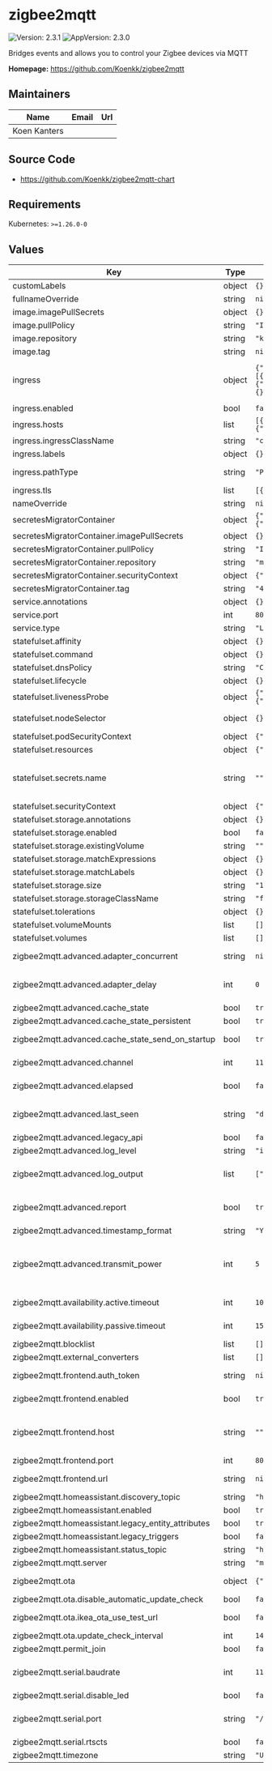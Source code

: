 # zigbee2mqtt

![Version: 2.3.1](https://img.shields.io/badge/Version-2.3.1-informational?style=flat-square) ![AppVersion: 2.3.0](https://img.shields.io/badge/AppVersion-2.3.0-informational?style=flat-square)

Bridges events and allows you to control your Zigbee devices via MQTT

**Homepage:** <https://github.com/Koenkk/zigbee2mqtt>

## Maintainers

| Name | Email | Url |
| ---- | ------ | --- |
| Koen Kanters |  |  |

## Source Code

* <https://github.com/Koenkk/zigbee2mqtt-chart>

## Requirements

Kubernetes: `>=1.26.0-0`

## Values

| Key | Type | Default | Description |
|-----|------|---------|-------------|
| customLabels | object | `{}` |  |
| fullnameOverride | string | `nil` | override the name of the objects generated |
| image.imagePullSecrets | object | `{}` | Container additional secrets to pull image |
| image.pullPolicy | string | `"IfNotPresent"` | Container pull policy |
| image.repository | string | `"koenkk/zigbee2mqtt"` | Image repository for the `zigbee2mqtt` container. |
| image.tag | string | `nil` | Version for the `zigbee2mqtt` container. If left as null it will use the chart appVersion |
| ingress | object | `{"annotations":{},"enabled":false,"hosts":[{"host":"chart-example.local","paths":[{"path":"/","pathType":"ImplementationSpecific"},{"path":"/api","pathType":"ImplementationSpecific"}]}],"ingressClassName":"contour","labels":{},"pathType":"Prefix","tls":[{"hosts":["yourdomain.com"],"secretName":"some-tls-secret"}]}` | Ingress configuration. Zigbee2mqtt does use webssockets, which is not part of the Ingress standart settings. most of the popular ingresses supports them through annotations. Please check https://www.zigbee2mqtt.io/guide/installation/08_kubernetes.html for examples. |
| ingress.enabled | bool | `false` | When enabled a new Ingress will be created |
| ingress.hosts | list | `[{"host":"chart-example.local","paths":[{"path":"/","pathType":"ImplementationSpecific"},{"path":"/api","pathType":"ImplementationSpecific"}]}]` | list of hosts that should be allowed for the zigbee2mqtt service |
| ingress.ingressClassName | string | `"contour"` | The ingress class name for the ingress |
| ingress.labels | object | `{}` | Additional labels for the ingres |
| ingress.pathType | string | `"Prefix"` | Ingress implementation specific (potentially) for most use cases Prefix should be ok |
| ingress.tls | list | `[{"hosts":["yourdomain.com"],"secretName":"some-tls-secret"}]` | configuration for tls service (ig any) |
| nameOverride | string | `nil` | override the release name |
| secretesMigratorContainer | object | `{"imagePullSecrets":{},"pullPolicy":"IfNotPresent","repository":"mikefarah/yq","securityContext":{"runAsUser":0},"tag":"4.45.1"}` | details about the image |
| secretesMigratorContainer.imagePullSecrets | object | `{}` | Container additional secrets to pull image |
| secretesMigratorContainer.pullPolicy | string | `"IfNotPresent"` | Container pull policy |
| secretesMigratorContainer.repository | string | `"mikefarah/yq"` | Image repository for the `zigbee2mqtt` container. |
| secretesMigratorContainer.securityContext | object | `{"runAsUser":0}` | permissions to create files since z2m runs with root (by default) |
| secretesMigratorContainer.tag | string | `"4.45.1"` | Version for the `zigbee2mqtt` container. |
| service.annotations | object | `{}` | annotations for the service created |
| service.port | int | `8080` | port in which the service will be listening |
| service.type | string | `"LoadBalancer"` | type of Service to be created |
| statefulset.affinity | object | `{}` | Node affinity for the pods |
| statefulset.command | object | `{}` | Overrides the entrypoint of the container |
| statefulset.dnsPolicy | string | `"ClusterFirst"` | pod dns policy |
| statefulset.lifecycle | object | `{}` | Lifecycle configuration for the container |
| statefulset.livenessProbe | object | `{"failureThreshold":5,"httpGet":{"path":"/","port":"web"},"initialDelaySeconds":60,"periodSeconds":30,"timeoutSeconds":10}` | Configures Container liveness probe |
| statefulset.nodeSelector | object | `{}` | Select specific kube node, this will allow enforcing zigbee2mqtt running only on the node with the USB adapter connected |
| statefulset.podSecurityContext | object | `{"seccompProfile":{"type":"RuntimeDefault"}}` | Configure Pods Security Context |
| statefulset.resources | object | `{"limits":{"cpu":"200m","memory":"600Mi"},"requests":{"cpu":"200m","memory":"600Mi"}}` | CPU/Memory configuration for the pods |
| statefulset.secrets.name | string | `""` | the name for the kubernets secret to mount as secret.yaml. This can be referenced in the config by using advanced configurations https://www.zigbee2mqtt.io/guide/configuration/frontend.html#advanced-configuration |
| statefulset.securityContext | object | `{"capabilities":{"add":["SYS_ADMIN"]},"privileged":true}` | Configure Container Security Context |
| statefulset.storage.annotations | object | `{}` |  |
| statefulset.storage.enabled | bool | `false` |  |
| statefulset.storage.existingVolume | string | `""` |  |
| statefulset.storage.matchExpressions | object | `{}` |  |
| statefulset.storage.matchLabels | object | `{}` |  |
| statefulset.storage.size | string | `"1Gi"` |  |
| statefulset.storage.storageClassName | string | `"freenas-nfs-csi"` | the name for the storage class to be used in the persistent volume claim |
| statefulset.tolerations | object | `{}` | Node taint tolerations for the pods |
| statefulset.volumeMounts | list | `[]` | Additional volumeMounts to the server main container |
| statefulset.volumes | list | `[]` | Additional volumes to the server pod |
| zigbee2mqtt.advanced.adapter_concurrent | string | `nil` | Optional: configure adapter concurrency (e.g. 2 for CC2531 or 16 for CC26X2R1) (default: null, uses recommended value) |
| zigbee2mqtt.advanced.adapter_delay | int | `0` | Optional: Set the adapter delay, only used for Conbee/Raspbee adapters (default 0). In case you are having issues try `200`. For more information see https://github.com/Koenkk/zigbee2mqtt/issues/4884 |
| zigbee2mqtt.advanced.cache_state | bool | `true` | Has to be true when integrating via Home Assistant (default: true) |
| zigbee2mqtt.advanced.cache_state_persistent | bool | `true` | Optional: persist cached state, only used when cache_state: true (default: true) |
| zigbee2mqtt.advanced.cache_state_send_on_startup | bool | `true` | Optional: send cached state on startup, only used when cache_state_persistent: true (default: true) |
| zigbee2mqtt.advanced.channel | int | `11` | Optional: ZigBee channel, changing requires re-pairing of all devices. (Note: use a ZLL channel: 11, 15, 20, or 25 to avoid Problems) (default: 11) |
| zigbee2mqtt.advanced.elapsed | bool | `false` | Optional: Add an elapsed attribute to MQTT messages, contains milliseconds since the previous msg (default: false) |
| zigbee2mqtt.advanced.last_seen | string | `"disable"` | Optional: Add a last_seen attribute to MQTT messages, contains date/time of last Zigbee message possible values are: disable (default), ISO_8601, ISO_8601_local, epoch (default: disable) |
| zigbee2mqtt.advanced.legacy_api | bool | `false` | Optional: disables the legacy api (default: shown below) |
| zigbee2mqtt.advanced.log_level | string | `"info"` |  |
| zigbee2mqtt.advanced.log_output | list | `["console"]` | Optional: network encryption key GENERATE will make Zigbee2MQTT generate a new network key on next startup Note: changing requires repairing of all devices (default: shown below) network_key: null |
| zigbee2mqtt.advanced.report | bool | `true` | Optional: Enables report feature, this feature is DEPRECATED since reporting is now setup by default when binding devices. Docs can still be found here: https://github.com/Koenkk/zigbee2mqtt.io/blob/master/docs/information/report.md |
| zigbee2mqtt.advanced.timestamp_format | string | `"YYYY-MM-DD HH:mm:ss"` |  |
| zigbee2mqtt.advanced.transmit_power | int | `5` | Optional: Transmit power setting in dBm (default: 5). This will set the transmit power for devices that bring an inbuilt amplifier. It can't go over the maximum of the respective hardware and might be limited by firmware (for example to migrate heat, or by using an unsupported firmware). For the CC2652R(B) this is 5 dBm, CC2652P/CC1352P-2 20 dBm. |
| zigbee2mqtt.availability.active.timeout | int | `10` | Time after which an active device will be marked as offline in minutes (default = 10 minutes) |
| zigbee2mqtt.availability.passive.timeout | int | `1500` | Time after which a passive device will be marked as offline in minutes (default = 1500 minutes aka 25 hours) |
| zigbee2mqtt.blocklist | list | `[]` | Locking devices from the network ( ieeeAddr ) |
| zigbee2mqtt.external_converters | list | `[]` |  |
| zigbee2mqtt.frontend.auth_token | string | `nil` | Optional, enables authentication, disabled by default, cleartext (no hashing required) |
| zigbee2mqtt.frontend.enabled | bool | `true` | If the front end should be enabled, true by default. Pod health checks are based on this, so disabling it will cause an error loop unless health checks are updated. |
| zigbee2mqtt.frontend.host | string | `""` | Optional, empty by default to listen on both IPv4 and IPv6. Opens a unix socket when given a path instead of an address (e.g. '/run/zigbee2mqtt/zigbee2mqtt.sock') Don't set this if you use Docker or the Home Assistant add-on unless you're sure the chosen IP is available inside the container |
| zigbee2mqtt.frontend.port | int | `8080` | Mandatory, default 8080 |
| zigbee2mqtt.frontend.url | string | `nil` | Optional, url on which the frontend can be reached, currently only used for the Home Assistant device configuration page |
| zigbee2mqtt.homeassistant.discovery_topic | string | `"homeassistant"` |  |
| zigbee2mqtt.homeassistant.enabled | bool | `true` |  |
| zigbee2mqtt.homeassistant.legacy_entity_attributes | bool | `true` |  |
| zigbee2mqtt.homeassistant.legacy_triggers | bool | `false` |  |
| zigbee2mqtt.homeassistant.status_topic | string | `"hass/status"` |  |
| zigbee2mqtt.mqtt.server | string | `"mqtt://localhost:1883"` | Required: MQTT server URL (use mqtts:// for SSL/TLS connection) |
| zigbee2mqtt.ota | object | `{"disable_automatic_update_check":false,"ikea_ota_use_test_url":false,"update_check_interval":1440}` | Optional: OTA update settings See https://www.zigbee2mqtt.io/guide/usage/ota_updates.html for more info |
| zigbee2mqtt.ota.disable_automatic_update_check | bool | `false` | Disable automatic update checks |
| zigbee2mqtt.ota.ikea_ota_use_test_url | bool | `false` | Optional: use IKEA TRADFRI OTA test server, see OTA updates documentation (default: false) |
| zigbee2mqtt.ota.update_check_interval | int | `1440` | Minimum time between OTA update checks |
| zigbee2mqtt.permit_join | bool | `false` | Optional: allow new devices to join. |
| zigbee2mqtt.serial.baudrate | int | `115200` | Optional: Baud rate speed for serial port, this can be anything firmware support but default is 115200 for Z-Stack and EZSP, 38400 for Deconz, however note that some EZSP firmware need 57600. |
| zigbee2mqtt.serial.disable_led | bool | `false` | Optional: disable LED of the adapter if supported (default: false) |
| zigbee2mqtt.serial.port | string | `"/dev/ttyACM0"` | Required: location of the adapter (e.g. CC2531). USB adapters - use format "port: /dev/ttyACM0" To autodetect the USB port, set 'port: null'. Ethernet adapters - use format "port: tcp://192.168.1.12:6638" |
| zigbee2mqtt.serial.rtscts | bool | `false` | Optional: RTS / CTS Hardware Flow Control for serial port (default: false) |
| zigbee2mqtt.timezone | string | `"UTC"` |  |

